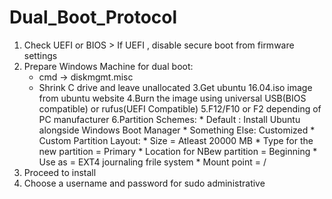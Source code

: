 # Dual_Boot_Protocol
1. Check UEFI or BIOS > If UEFI , disable secure boot from firmware settings
2. Prepare Windows Machine for dual boot: 
   * cmd -> diskmgmt.misc
   * Shrink C drive and leave unallocated
3.Get ubuntu 16.04.iso image from ubuntu website
4.Burn the image using universal USB(BIOS compatible) or rufus(UEFI Compatible)
5.F12/F10 or F2 depending of PC manufacturer
6.Partition Schemes: * Default : Install Ubuntu alongside Windows Boot Manager
                     * Something Else: Customized
                     * Custom Partition Layout: * Size = Atleast 20000 MB
                                                * Type for the new partition = Primary
                                                * Location for NBew partition = Beginning
                                                * Use as = EXT4 journaling frile system
                                                * Mount point = /
7. Proceed to install
8. Choose a username and password for sudo administrative
